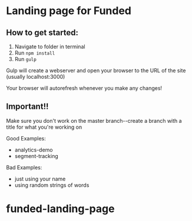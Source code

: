 # Landing page for Funded

## How to get started:

1. Navigate to folder in terminal
2. Run `npm install`
3. Run `gulp`

Gulp will create a webserver and open your browser to the URL of the site (usually localhost:3000)

Your browser will autorefresh whenever you make any changes!

## Important!!
Make sure you don't work on the master branch--create a branch with a title for what you're working on

Good Examples:
* analytics-demo
* segment-tracking

Bad Examples:
* just using your name
* using random strings of words

# funded-landing-page
